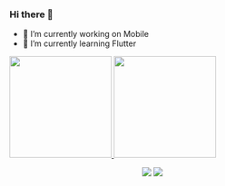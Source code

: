 ### Hi there 👋



- 🔭 I’m currently working on Mobile
- 🌱 I’m currently learning Flutter

<div>
  <a href="https://github.com/natanbtaques">
  <img height="180em" src="https://github-readme-stats.vercel.app/api?username=natanbtaques&show_icons=true&theme=merko&include_all_commits=true&count_private=true"/>
  <img height="180em" src="https://github-readme-stats.vercel.app/api/top-langs/?username=natanbtaques&layout=compact&langs_count=7&theme=merko"/>
</div>

 <div align="center"> 




  <a href = "mailto:natanbtaques@gmail.com"><img src="https://img.shields.io/badge/-Gmail-%23333?style=for-the-badge&logo=gmail&logoColor=white" target="_blank"></a>
  <a href="[https://www.linkedin.com/in/rafaella-ballerini-45875016a](https://www.linkedin.com/in/natan-b-taques-38347218b/)" target="_blank"><img src="https://img.shields.io/badge/-LinkedIn-%230077B5?style=for-the-badge&logo=linkedin&logoColor=white" target="_blank"></a> 
 </div>
  
  

